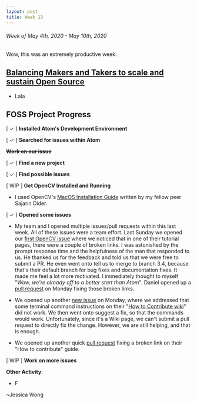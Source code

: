 ```yaml
---
layout: post
title: Week 13
---
```


###### Week of May 4th, 2020 - May 10th, 2020 

Wow, this was an extremely productive week. 

## [Balancing Makers and Takers to scale and sustain Open Source](https://dri.es/balancing-makers-and-takers-to-scale-and-sustain-open-source)

- Lala

## FOSS Project Progress

[ ✓ ] **Installed Atom's Development Environment** 

[ ✓ ] **Searched for issues within Atom**

~~**Work on our issue**~~

[ ✓ ] **Find a new project**

[ ✓ ] **Find possible issues**

[ WIP ] **Get OpenCV Installed and Running**

- I used OpenCV's [MacOS Installation Guide](https://docs.opencv.org/master/d0/db2/tutorial_macos_install.html) written by my fellow peer Sajarin Dider.

[ ✓ ] **Opened some issues**

- My team and I opened multiple issues/pull requests within this last week. All of these issues were a team effort. Last Sunday we opened our [first OpenCV issue](https://github.com/opencv/opencv/issues/17212) where we noticed that in one of their tutorial pages, there were a couple of broken links. I was astonished by the prompt response time and the helpfulness of the man that responded to us. He thanked us for the feedback and told us that we were free to submit a PR. He even went onto tell us to merge to branch 3.4, because that's their default branch for bug fixes and documentation fixes. It made me feel a lot more motivated. I immediately thought to myself "*Wow, we're already off to a better start than Atom*". Daniel opened up a [pull request](https://github.com/opencv/opencv/pull/17218) on Monday fixing those broken links. 

- We opened up another [new issue](https://github.com/opencv/opencv/issues/17220) on Monday,  where we addressed that some terminal command instructions on their "[How to Contribute wiki](https://github.com/opencv/opencv/wiki/How_to_contribute#the-instruction-in-brief)" did not work. We then went onto suggest a fix, so that the commands would work. Unfortunately, since it's a Wiki page, we can't submit a pull request to directly fix the change. However, we are still helping, and that is enough.

- We opened up another quick [pull request](https://github.com/opencv/opencv/pull/17219) fixing a broken link on their "How to contribute" guide.


[ WIP ] **Work on more issues**

**Other Activity**: 

- F

~Jessica Wong